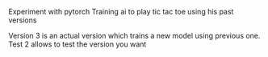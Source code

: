 Experiment with pytorch
Training ai to play tic tac toe using his past versions


Version 3 is an actual version which trains a new model using previous one.
Test 2 allows to test the version you want
